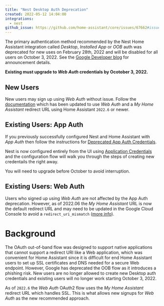 ```yaml
---
title: "Nest Desktop Auth Deprecation"
created: 2022-05-12 14:04:00
integrations:
  - nest
github_issue: https://github.com/home-assistant/core/issues/67662#issuecomment-1144425848
---
```


The primary authentication method recommended by the Nest Home Assistant integration called *Desktop*, *Installed App* or *OOB* auth was deprecated for new uses on February 28th, 2022 and will be disabled for all users on October 3, 2022. See the [Google Developer blog](https://developers.googleblog.com/2022/02/making-oauth-flows-safer.html#disallowed-oob)
for announcement details.

**Existing must upgrade to *Web Auth* credentials by Ocotober 3, 2022.**

## New Users

New users may sign up using *Web Auth* without issue. Follow the [documentation](https://www.home-assistant.io/integrations/nest/) which has been updated to use *Web Auth* and a *My Home Assistant* redirect URL using Home Assistant `2022.6` or newer.

## Existing Users: App Auth

If you previously successfully configured Nest and Home Assistant with *App Auth* then follow the instructions for [Deprecated App Auth Credentials](https://www.home-assistant.io/integrations/nest/#deprecated-app-auth-credentials).

Nest is now configured entirely from the UI using [Application Credentials](https://www.home-assistant.io/integrations/application_credentials/) and the configuration flow will walk you through the steps of creating new credentails the right away.

You will need to upgrade before October to avoid interruption.

## Existing Users: Web Auth

Users who signed up using *Web Auth* are not affected by the App Auth deprecation. However, as of 2022.06 the *My Home Assistant* URL is now the default redirect URL and may need to be updated in the Google Cloud Console to avoid a `redirect_uri_mismatch` ([more info](https://www.home-assistant.io/integrations/nest/#troubleshooting)).

# Background

The OAuth out-of-band flow was designed to support native applications that cannot support a redirect URI like a Web application, which was convenient for Home Assistant since it is difficult for end Home Assistant users to set up SSL certificates and DNS needed for a secure Web endpoint. However, Google has deprecated the OOB flow as it introduces a phishing risk.  New users are no longer allowed to create new Desktop auth credentials and existing users will no longer work starting October 3, 2022.

As of `2022.6` the *Web Auth* OAuth2 flow uses the *My Home Assistant* redirect URL which handles SSL. This is what allows new signups for *Web Auth* as the new recommended approach.
